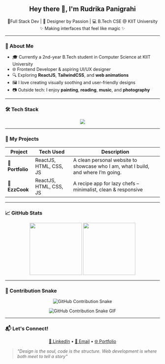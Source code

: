 <h2 align="center">Hey there 👋, I'm Rudrika Panigrahi</h2>

<p align="center">
  🌸Full Stack Dev | 🎨 Designer by Passion | 💻 B.Tech CSE @ KIIT University <br>
  ✨ Making interfaces that feel like magic ✨
</p>

---

### 🧠 About Me

- 🎓 Currently a 2nd-year B.Tech student in Computer Science at KIIT University
- 🌐 Frontend Developer & aspiring UI/UX designer
- 🔍 Exploring **ReactJS**, **TailwindCSS**, and **web animations**
- 🖼 I love creating visually soothing and user-friendly designs
- 📷 Outside tech: I enjoy **painting**, **reading**, **music**, and **photography**

---

### 🛠 Tech Stack

<div align="center">
  <img src="https://skillicons.dev/icons?i=html,css,js,react,tailwind,bootstrap,figma,vscode,github" />
</div>

---

### 🌟 My Projects

| Project | Tech Used | Description |
|--------|------------|-------------|
| 🎯 **Portfolio** | ReactJS, HTML, CSS, JS |A clean personal website to showcase who I am, what I build, and where I’m going. |
| 🎯 **EzzCook** | ReactJS, HTML, CSS, JS | A recipe app for lazy chefs – minimalist, clean & responsive |

---
### 📈 GitHub Stats

<div align="center">
  <img height="170" src="https://github-readme-stats.vercel.app/api?username=rudrika08&show_icons=true&theme=tokyonight" />
  <img height="170" src="https://github-readme-stats.vercel.app/api/top-langs/?username=rudrika08&layout=compact&theme=tokyonight" />
</div>

---

### 🐍 Contribution Snake

<p align="center">
  <img src="https://rudrika08.github.io/rudrika08/github-contribution-grid-snake.svg" alt="GitHub Contribution Snake" />
</p>

<p align="center">
  <img src="https://rudrika08.github.io/rudrika08/github-contribution-grid-snake.gif" alt="GitHub Contribution Snake GIF" />
</p>

---
### 📬 Let's Connect!

<p align="center">
  <a href="www.linkedin.com/in/rudrika-panigrahi-6085b5268" target="_blank">💼 LinkedIn</a> •
  <a href="mailto:rudrika08.panigrahi@gmail.com">📧 Email</a> •
  <a href="https://portfolio-rp-topaz.vercel.app/" target="_blank">🌐 Portfolio</a>
</p>

> *"Design is the soul, code is the structure. Web development is where both meet to tell a story"*



<!--
**rudrika08/rudrika08** is a ✨ _special_ ✨ repository because its `README.md` (this file) appears on your GitHub profile.

Here are some ideas to get you started:

- 🔭 I’m currently working on ...
- 🌱 I’m currently learning ...
- 👯 I’m looking to collaborate on ...
- 🤔 I’m looking for help with ...
- 💬 Ask me about ...
- 📫 How to reach me: ...
- 😄 Pronouns: ...
- ⚡ Fun fact: ...
-->
